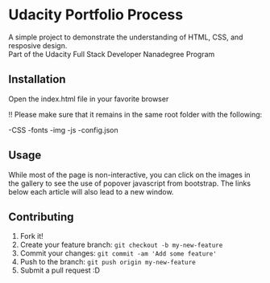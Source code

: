 # Udacity Portfolio Process

A simple project to demonstrate the understanding of HTML, CSS, and resposive design.  
Part of the Udacity Full Stack Developer Nanadegree Program

## Installation
Open the index.html file in your favorite browser

!! Please make sure that it remains in the same root folder with the following:

-CSS
-fonts
-img
-js
-config.json


## Usage

While most of the page is non-interactive, you can click on the images in the gallery to see the use of popover javascript from bootstrap.  The links below each article will also lead to a new window.

## Contributing
1. Fork it!
2. Create your feature branch: `git checkout -b my-new-feature`
3. Commit your changes: `git commit -am 'Add some feature'`
4. Push to the branch: `git push origin my-new-feature`
5. Submit a pull request :D
